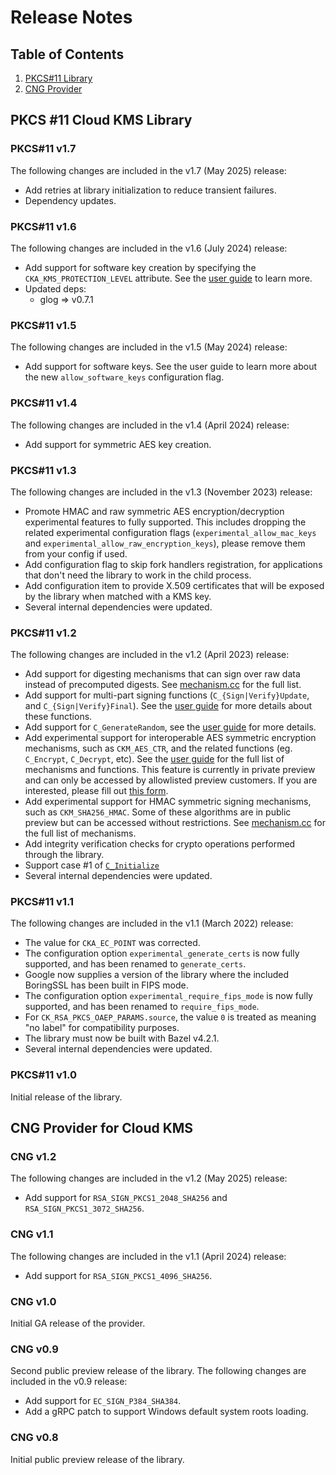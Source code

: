 # Release Notes

## Table of Contents

1.  [PKCS#11 Library](#pkcs-11-cloud-kms-library)
2.  [CNG Provider](#cng-provider-for-cloud-kms)

## PKCS #11 Cloud KMS Library

### PKCS#11 v1.7

The following changes are included in the v1.7 (May 2025) release:

*   Add retries at library initialization to reduce transient failures.
*   Dependency updates.

### PKCS#11 v1.6

The following changes are included in the v1.6 (July 2024) release:

*   Add support for software key creation by specifying the
    `CKA_KMS_PROTECTION_LEVEL` attribute. See the [user guide][user-guide] to
    learn more.
*   Updated deps:
    *   glog => v0.7.1

### PKCS#11 v1.5

The following changes are included in the v1.5 (May 2024) release:

*   Add support for software keys. See the user guide to learn more about the
    new `allow_software_keys` configuration flag.

### PKCS#11 v1.4

The following changes are included in the v1.4 (April 2024) release:

*   Add support for symmetric AES key creation.

### PKCS#11 v1.3

The following changes are included in the v1.3 (November 2023) release:

*   Promote HMAC and raw symmetric AES encryption/decryption experimental
    features to fully supported. This includes dropping the related experimental
    configuration flags (`experimental_allow_mac_keys` and
    `experimental_allow_raw_encryption_keys`), please remove them from your
    config if used.
*   Add configuration flag to skip fork handlers registration, for applications
    that don't need the library to work in the child process.
*   Add configuration item to provide X.509 certificates that will be exposed by
    the library when matched with a KMS key.
*   Several internal dependencies were updated.

### PKCS#11 v1.2

The following changes are included in the v1.2 (April 2023) release:

*   Add support for digesting mechanisms that can sign over raw data instead of
    precomputed digests. See [mechanism.cc][mechanisms] for the full list.
*   Add support for multi-part signing functions (`C_{Sign|Verify}Update`, and
    `C_{Sign|Verify}Final`). See the [user guide][user-guide] for more details
    about these functions.
*   Add support for `C_GenerateRandom`, see the [user guide][user-guide] for
    more details.
*   Add experimental support for interoperable AES symmetric encryption
    mechanisms, such as `CKM_AES_CTR`, and the related functions (eg.
    `C_Encrypt`, `C_Decrypt`, etc). See the [user guide][user-guide] for the
    full list of mechanisms and functions. This feature is currently in private
    preview and can only be accessed by allowlisted preview customers. If you
    are interested, please fill out
    [this form](https://forms.gle/z8qpV5wkG9gtVCof8).
*   Add experimental support for HMAC symmetric signing mechanisms, such as
    `CKM_SHA256_HMAC`. Some of these algorithms are in public preview but can be
    accessed without restrictions. See [mechanism.cc][mechanisms] for the full
    list of mechanisms.
*   Add integrity verification checks for crypto operations performed through
    the library.
*   Support case #1 of
    [`C_Initialize`](https://docs.oasis-open.org/pkcs11/pkcs11-base/v2.40/os/pkcs11-base-v2.40-os.html#_Toc385057894)
*   Several internal dependencies were updated.

### PKCS#11 v1.1

The following changes are included in the v1.1 (March 2022) release:

*   The value for `CKA_EC_POINT` was corrected.
*   The configuration option `experimental_generate_certs` is now fully
    supported, and has been renamed to `generate_certs`.
*   Google now supplies a version of the library where the included BoringSSL
    has been built in FIPS mode.
*   The configuration option `experimental_require_fips_mode` is now fully
    supported, and has been renamed to `require_fips_mode`.
*   For `CK_RSA_PKCS_OAEP_PARAMS.source`, the value `0` is treated as meaning
    "no label" for compatibility purposes.
*   The library must now be built with Bazel v4.2.1.
*   Several internal dependencies were updated.

### PKCS#11 v1.0

Initial release of the library.

## CNG Provider for Cloud KMS

### CNG v1.2

The following changes are included in the v1.2 (May 2025) release:

*   Add support for `RSA_SIGN_PKCS1_2048_SHA256` and
    `RSA_SIGN_PKCS1_3072_SHA256`.

### CNG v1.1

The following changes are included in the v1.1 (April 2024) release:

*   Add support for `RSA_SIGN_PKCS1_4096_SHA256`.

### CNG v1.0

Initial GA release of the provider.

### CNG v0.9

Second public preview release of the library. The following changes are included
in the v0.9 release:

*   Add support for `EC_SIGN_P384_SHA384`.
*   Add a gRPC patch to support Windows default system roots loading.

### CNG v0.8

Initial public preview release of the library.

[mechanisms]: kmsp11/mechanism.cc
[user-guide]: kmsp11/docs/user_guide.md
